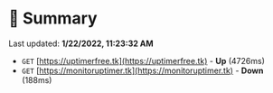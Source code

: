 # 📖 Summary
Last updated: **1/22/2022, 11:23:32 AM**

- `GET` [https://uptimerfree.tk](https://uptimerfree.tk) - **Up** (4726ms)
- `GET` [https://monitoruptimer.tk](https://monitoruptimer.tk) - **Down** (188ms)
